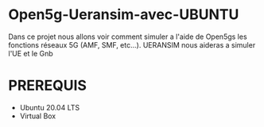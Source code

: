 # Open5g-Ueransim-avec-UBUNTU
Dans ce projet nous allons voir comment simuler a l'aide de Open5gs les fonctions réseaux 5G (AMF, SMF, etc...). UERANSIM nous aideras a simuler l'UE et le Gnb 
# PREREQUIS

- Ubuntu 20.04 LTS
- Virtual Box
  

